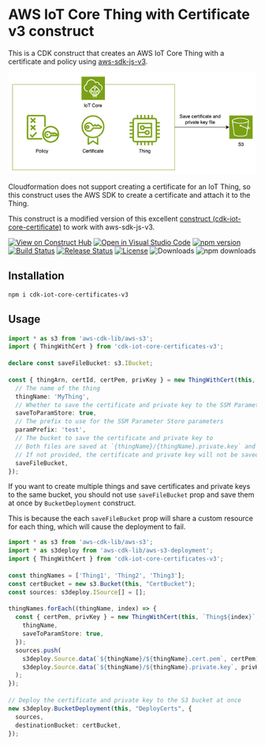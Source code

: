 # AWS IoT Core Thing with Certificate v3 construct

This is a CDK construct that creates an AWS IoT Core Thing with a certificate and policy using [aws-sdk-js-v3](https://github.com/aws/aws-sdk-js-v3).

![elements](./images/iot.png)

Cloudformation does not support creating a certificate for an IoT Thing, so this construct uses the AWS SDK to create a certificate and attach it to the Thing.

This construct is a modified version of this excellent [construct (cdk-iot-core-certificate)](https://github.com/devops-at-home/cdk-iot-core-certificates) to work with aws-sdk-js-v3.

[![View on Construct Hub](https://constructs.dev/badge?package=cdk-iot-core-certificates-v3)](https://constructs.dev/packages/cdk-iot-core-certificates-v3)
[![Open in Visual Studio Code](https://img.shields.io/static/v1?logo=visualstudiocode&label=&message=Open%20in%20Visual%20Studio%20Code&labelColor=2c2c32&color=007acc&logoColor=007acc)](https://open.vscode.dev/badmintoncryer/cdk-iot-core-certificates-v3)
[![npm version](https://badge.fury.io/js/cdk-iot-core-certificates-v3.svg)](https://badge.fury.io/js/cdk-iot-core-certificates-v3)
[![Build Status](https://github.com/badmintoncryer/cdk-iot-core-certificates-v3/actions/workflows/build.yml/badge.svg)](https://github.com/badmintoncryer/cdk-iot-core-certificates-v3/actions/workflows/build.yml)
[![Release Status](https://github.com/badmintoncryer/cdk-iot-core-certificates-v3/actions/workflows/release.yml/badge.svg)](https://github.com/badmintoncryer/cdk-iot-core-certificates-v3/actions/workflows/release.yml)
[![License](https://img.shields.io/badge/License-Apache%202.0-blue.svg)](https://opensource.org/licenses/Apache-2.0)
![Downloads](https://img.shields.io/badge/-DOWNLOADS:-brightgreen?color=gray)
![npm downloads](https://img.shields.io/npm/dt/cdk-iot-core-certificates-v3?label=npm&color=blueviolet)

## Installation

```bash
npm i cdk-iot-core-certificates-v3
```

## Usage

```typescript
import * as s3 from 'aws-cdk-lib/aws-s3';
import { ThingWithCert } from 'cdk-iot-core-certificates-v3';

declare const saveFileBucket: s3.IBucket;

const { thingArn, certId, certPem, privKey } = new ThingWithCert(this, 'MyThing', {
  // The name of the thing
  thingName: 'MyThing',
  // Whether to save the certificate and private key to the SSM Parameter Store
  saveToParamStore: true,
  // The prefix to use for the SSM Parameter Store parameters
  paramPrefix: 'test',
  // The bucket to save the certificate and private key to
  // Both files are saved at `{thingName}/{thingName}.private.key` and `{thingName}/{thingName}.cert.pem`
  // If not provided, the certificate and private key will not be saved
  saveFileBucket,
});
```

If you want to create multiple things and save certificates and private keys to the same bucket, you should not use `saveFileBucket` prop and save them at once by `BucketDeployment` construct.

This is because the each `saveFileBucket` prop will share a custom resource for each thing, which will cause the deployment to fail.

```typescript
import * as s3 from 'aws-cdk-lib/aws-s3';
import * as s3deploy from 'aws-cdk-lib/aws-s3-deployment';
import { ThingWithCert } from 'cdk-iot-core-certificates-v3';

const thingNames = ['Thing1', 'Thing2', 'Thing3'];
const certBucket = new s3.Bucket(this, "CertBucket");
const sources: s3deploy.ISource[] = [];

thingNames.forEach((thingName, index) => {
  const { certPem, privKey } = new ThingWithCert(this, `Thing${index}`, {
    thingName,
    saveToParamStore: true,
  });
  sources.push(
    s3deploy.Source.data(`${thingName}/${thingName}.cert.pem`, certPem),
    s3deploy.Source.data(`${thingName}/${thingName}.private.key`, privKey)
  );
});

// Deploy the certificate and private key to the S3 bucket at once
new s3deploy.BucketDeployment(this, "DeployCerts", {
  sources,
  destinationBucket: certBucket,
});
```
